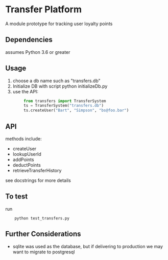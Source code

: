 # Transfer Platform
A module prototype for tracking user loyalty points

## Dependencies
assumes Python 3.6 or greater

## Usage
1. choose a db name such as "transfers.db"
2. Initialize DB with script
    python initializeDb.py <dbName>
3. use the API:
```Python
        from transfers import TransferSystem
        ts = TransferSystem("transfers.db") 
        ts.createUser("Bart", "Simpson", "bs@foo.bar")
```

## API

methods include:
- createUser
- lookupUserId
- addPoints
- deductPoints
- retrieveTransferHistory

see docstrings for more details

## To test

run
```
    python test_transfers.py
```

## Further Considerations
- sqlite was used as the database, but if delivering to production we may want to migrate to postgresql
